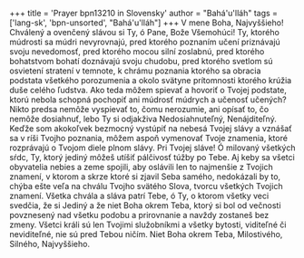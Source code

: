 +++
title = 'Prayer bpn13210 in Slovensky'
author = "Bahá'u'lláh"
tags = ['lang-sk', 'bpn-unsorted', "Bahá'u'lláh"]
+++
V mene Boha, Najvyššieho! Chválený a ovenčený slávou si Ty, ó Pane, Bože Všemohúci! Ty, ktorého múdrosti sa múdri nevyrovnajú, pred ktorého poznaním učení priznávajú svoju nevedomosť, pred ktorého mocou silní zoslabnú, pred ktorého bohatstvom bohatí doznávajú svoju chudobu, pred ktorého svetlom sú osvietení stratení v temnote, k chrámu poznania ktorého sa obracia podstata všetkého porozumenia a okolo svätyne prítomnosti ktorého krúžia duše celého ľudstva.
Ako teda môžem spievať a hovoriť o Tvojej podstate, ktorú nebola schopná pochopiť ani múdrosť múdrych a učenosť učených? Nikto predsa nemôže vyspievať to, čomu nerozumie, ani opísať to, čo nemôže dosiahnuť, lebo Ty si odjakživa Nedosiahnuteľný, Nenájditeľný. Keďže som akokoľvek bezmocný vystúpiť na nebesá Tvojej slávy a vznášať sa v ríši Tvojho poznania, môžem aspoň vymenovať Tvoje znamenia, ktoré rozprávajú o Tvojom diele plnom slávy.
Pri Tvojej sláve! Ó milovaný všetkých sŕdc, Ty, ktorý jediný môžeš utíšiť pálčivosť túžby po Tebe. Aj keby sa všetci obyvatelia nebies a zeme spojili, aby oslávili len to najmenšie z Tvojich znamení, v ktorom a skrze ktoré si zjavil Seba samého, nedokázali by to, chýba ešte veľa na chválu Tvojho svätého Slova, tvorcu všetkých Tvojich znamení.
Všetka chvála a sláva patrí Tebe, ó Ty, o ktorom všetky veci svedčia, že si Jediný a že niet Boha okrem Teba, ktorý si bol od večnosti povznesený nad všetku podobu a prirovnanie a navždy zostaneš bez zmeny. Všetci králi sú len Tvojimi služobníkmi a všetky bytosti, viditeľné či neviditeľné, nie sú pred Tebou ničím. Niet Boha okrem Teba, Milostivého, Silného, Najvyššieho.
